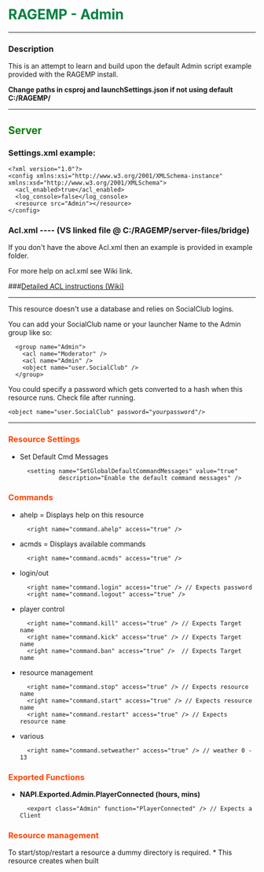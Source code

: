 # <span style="color:#018144">RAGEMP - Admin</span>
---

### Description

This is an attempt to learn and build upon the default Admin script example provided with the RAGEMP install.

**Change paths in csproj and launchSettings.json if not using default C:/RAGEMP/**

---

## <span style="color:green">Server</span>

### Settings.xml example:

	<?xml version="1.0"?>
	<config xmlns:xsi="http://www.w3.org/2001/XMLSchema-instance" xmlns:xsd="http://www.w3.org/2001/XMLSchema">
	  <acl_enabled>true</acl_enabled>
	  <log_console>false</log_console>
	  <resource src="Admin"></resource>
	</config>


### Acl.xml ---- (VS linked file @ C:/RAGEMP/server-files/bridge)

If you don't have the above Acl.xml then an example is provided in example folder.

For more help on acl.xml see Wiki link.

###[Detailed ACL instructions (Wiki)](https://wiki.gtanet.work/index.php?title=Getting_Started_with_Access_Control_List_(ACL))

---

This resource doesn't use a database and relies on SocialClub logins.

You can add your SocialClub name or your launcher Name to the Admin group like so:

	  <group name="Admin">
	    <acl name="Moderator" />
	    <acl name="Admin" />
	    <object name="user.SocialClub" />
	  </group>

You could specify a password which gets converted to a hash when this resource runs. Check file after running.

	<object name="user.SocialClub" password="yourpassword"/>

---

### <span style="color:orangered">Resource Settings</span>

- Set Default Cmd Messages

		<setting name="SetGlobalDefaultCommandMessages" value="true" 
				 description="Enable the default command messages" />


### <span style="color:orangered">Commands</span>

- ahelp = Displays help on this resource

		<right name="command.ahelp" access="true" />

- acmds = Displays available commands

		<right name="command.acmds" access="true" />

- login/out

		<right name="command.login" access="true" /> // Expects password
		<right name="command.logout" access="true" />

- player control

		<right name="command.kill" access="true" /> // Expects Target name
		<right name="command.kick" access="true" /> // Expects Target name
		<right name="command.ban" access="true" />  // Expects Target name

- resource management

		<right name="command.stop" access="true" /> // Expects resource name
		<right name="command.start" access="true" /> // Expects resource name
		<right name="command.restart" access="true" /> // Expects resource name

- various

		<right name="command.setweather" access="true" /> // weather 0 - 13

### <span style="color:orangered">Exported Functions</span>

- **NAPI.Exported.Admin.PlayerConnected (hours, mins)**

		<export class="Admin" function="PlayerConnected" /> // Expects a Client


### <span style="color:orangered">Resource management</span> 

To start/stop/restart a resource a dummy directory is required. * This resource creates when built	
